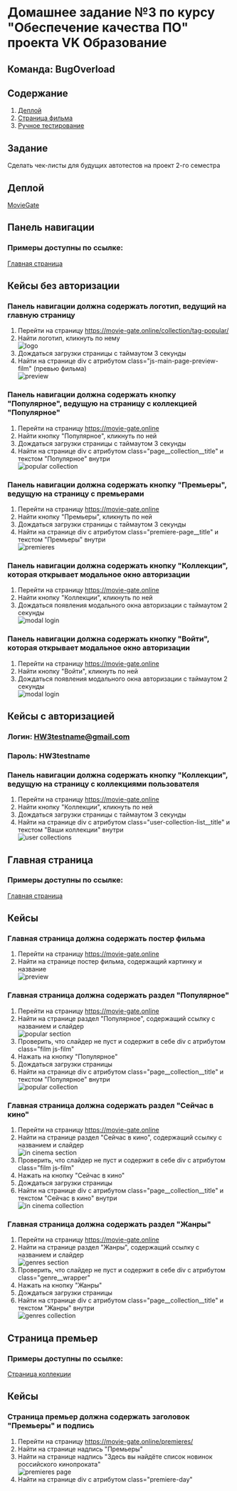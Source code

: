 # Домашнее задание №3 по курсу "Обеспечение качества ПО" проекта VK Образование
## Команда: **BugOverload**

## Содержание

1. [Деплой](#деплой)
2. [Страница фильма](#задание)
3. [Ручное тестирование](#ручное-тестирование)

## Задание
Сделать чек-листы для будущих автотестов на проект 2-го семестра

## Деплой
[MovieGate](https://movie-gate.online/)

## Панель навигации
### Примеры доступны по ссылке:
[Главная страница](https://movie-gate.online)

## Кейсы без авторизации

### Панель навигации должна содержать логотип, ведущий на главную страницу
1. Перейти на страницу https://movie-gate.online/collection/tag-popular/
2. Найти логотип, кликнуть по нему  
![logo](https://github.com/lonkidely/us/assets/30394005/7ac9072f-384d-4484-a64e-541f2b5f2e8d)
3. Дождаться загрузки страницы с таймаутом 3 секунды
4. Найти на странице div с атрибутом class="js-main-page-preview-film" (превью фильма)  
![preview](https://github.com/lonkidely/us/assets/30394005/0b366315-cf39-4648-b436-47bb34051c7d)

### Панель навигации должна содержать кнопку "Популярное", ведущую на страницу с коллекцией "Популярное"
1. Перейти на страницу https://movie-gate.online
2. Найти кнопку "Популярное", кликнуть по ней
3. Дождаться загрузки страницы с таймаутом 3 секунды
4. Найти на странице div с атрибутом class="page__collection__title" и текстом "Популярное" внутри  
![popular collection](https://github.com/lonkidely/us/assets/30394005/9cb9c8fd-b18a-4f50-a734-765923b7c9d5)

### Панель навигации должна содержать кнопку "Премьеры", ведущую на страницу с премьерами
1. Перейти на страницу https://movie-gate.online
2. Найти кнопку "Премьеры", кликнуть по ней
3. Дождаться загрузки страницы с таймаутом 3 секунды
4. Найти на странице div с атрибутом class="premiere-page__title" и текстом "Премьеры" внутри  
![premieres](https://github.com/lonkidely/us/assets/30394005/da3c4f4f-486e-42c4-b78b-9eab794ed855)

### Панель навигации должна содержать кнопку "Коллекции", которая открывает модальное окно авторизации
1. Перейти на страницу https://movie-gate.online
2. Найти кнопку "Коллекции", кликнуть по ней
3. Дождаться появления модального окна авторизации с таймаутом 2 секунды  
![modal login](https://github.com/lonkidely/us/assets/30394005/039b54dd-f1d4-4e34-abf4-46b3aa5a5b6a)

### Панель навигации должна содержать кнопку "Войти", которая открывает модальное окно авторизации
1. Перейти на страницу https://movie-gate.online
2. Найти кнопку "Войти", кликнуть по ней
3. Дождаться появления модального окна авторизации с таймаутом 2 секунды  
![modal login](https://github.com/lonkidely/us/assets/30394005/039b54dd-f1d4-4e34-abf4-46b3aa5a5b6a)

## Кейсы с авторизацией
### Логин: HW3testname@gmail.com
### Пароль: HW3testname
### Панель навигации должна содержать кнопку "Коллекции", ведущую на страницу с коллекциями пользователя
1. Перейти на страницу https://movie-gate.online
2. Найти кнопку "Коллекции", кликнуть по ней
3. Дождаться загрузки страницы с таймаутом 3 секунды
4. Найти на странице div с атрибутом class="user-collection-list__title" и текстом "Ваши коллекции" внутри  
![user collections](https://github.com/lonkidely/us/assets/30394005/70dfc417-0424-4fa0-a612-e67e026e7804)

## Главная страница
### Примеры доступны по ссылке:
[Главная страница](https://movie-gate.online)

## Кейсы

### Главная страница должна содержать постер фильма
1. Перейти на страницу https://movie-gate.online
2. Найти на странице постер фильма, содержащий картинку и название  
![preview](https://github.com/lonkidely/us/assets/30394005/0b366315-cf39-4648-b436-47bb34051c7d)

### Главная страница должна содержать раздел "Популярное"
1. Перейти на страницу https://movie-gate.online
2. Найти на странице раздел "Популярное", содержащий ссылку с названием и слайдер  
![popular section](https://github.com/lonkidely/us/assets/30394005/b360b3a1-5598-4fee-a60d-c89984d8d231)
3. Проверить, что слайдер не пуст и содержит в себе div с атрибутом class="film js-film"
4. Нажать на кнопку "Популярное"
5. Дождаться загрузки страницы
6. Найти на странице div с атрибутом class="page__collection__title" и текстом "Популярное" внутри  
![popular collection](https://github.com/lonkidely/us/assets/30394005/9cb9c8fd-b18a-4f50-a734-765923b7c9d5)

### Главная страница должна содержать раздел "Сейчас в кино"
1. Перейти на страницу https://movie-gate.online
2. Найти на странице раздел "Сейчас в кино", содержащий ссылку с названием и слайдер  
![in cinema section](https://github.com/lonkidely/us/assets/30394005/7ae341e4-8655-4a01-be4a-bdf2dc509d4d)
3. Проверить, что слайдер не пуст и содержит в себе div с атрибутом class="film js-film"
4. Нажать на кнопку "Сейчас в кино"
5. Дождаться загрузки страницы
6. Найти на странице div с атрибутом class="page__collection__title" и текстом "Сейчас в кино" внутри  
![in cinema collection](https://github.com/lonkidely/us/assets/30394005/8d79c320-b38d-44df-9b2d-ded18277647b)

### Главная страница должна содержать раздел "Жанры"
1. Перейти на страницу https://movie-gate.online
2. Найти на странице раздел "Жанры", содержащий ссылку с названием и слайдер  
![genres section](https://github.com/lonkidely/us/assets/30394005/f259a7ef-127e-4347-8109-af04e8750af6)
3. Проверить, что слайдер не пуст и содержит в себе div с атрибутом class="genre__wrapper"
3. Нажать на кнопку "Жанры"
4. Дождаться загрузки страницы
5. Найти на странице div с атрибутом class="page__collection__title" и текстом "Жанры" внутри  
![genres collection](https://github.com/lonkidely/us/assets/30394005/f9527898-7bd5-4117-98c9-012a4412a078)


## Страница премьер
### Примеры доступны по ссылке:
[Страница коллекции](https://movie-gate.online/user/public/collection/2/)

## Кейсы

### Страница премьер должна содержать заголовок "Премьеры" и подпись
1. Перейти на страницу https://movie-gate.online/premieres/
2. Найти на странице надпись "Премьеры"
3. Найти на странице надпись "Здесь вы найдёте список новинок российского кинопроката"  
![premieres page](https://github.com/lonkidely/us/assets/30394005/ca69fc27-c929-486d-9676-82d961e1c805)
4. Найти на странице div с атрибутом class="premiere-day"
